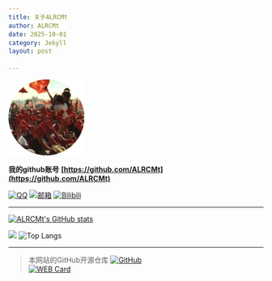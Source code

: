 ```yaml
---
title: 关于ALRCMt
author: ALRCMt
date: 2025-10-01
category: Jekyll
layout: post

---
```


<img src="/images/fav.png" alt="ALRCMt" width="150px"/>


**我的github账号**
**[https://github.com/ALRCMt](https://github.com/ALRCMt)**


[![QQ](https://img.shields.io/badge/QQ-ALRCMt-white.svg)](https://qm.qq.com/q/4uVkK9nRPW?personal_qrcode_source=3)
[![邮箱](https://img.shields.io/badge/邮箱-b122330417@163.com-blue.svg)](mailto:b122330417@163.com)
[![Bilibili](https://img.shields.io/badge/Bilibili-ALRC_Mt-pink.svg)](https://space.bilibili.com/483215864?spm_id_from=333.1007.0.0)

<hr />

[![ALRCMt's GitHub stats](https://github-readme-stats.vercel.app/api?username=ALRCMt&rank_icon=percentile&theme=radical)](https://github.com/ALRCMt)

![](http://github-profile-summary-cards.vercel.app/api/cards/productive-time?username=ALRCMt&theme=ayu_mirage&utcOffset=8)
![Top Langs](https://github-readme-stats.vercel.app/api/top-langs/?username=ALRCMt&layout=compact&theme=slateorange)

<hr />

> 本网站的GitHub开源仓库  [![GitHub](https://img.shields.io/badge/GitHub-ALRCMt-black.svg)](https://github.com/ALRCMt/ALRCMt.github.io)  
[![WEB Card](https://github-readme-stats.vercel.app/api/pin?username=ALRCMt&repo=ALRCMt.github.io&theme=react&show_owner=true)](https://github.com/ALRCMt/ALRCMt.github.io)



